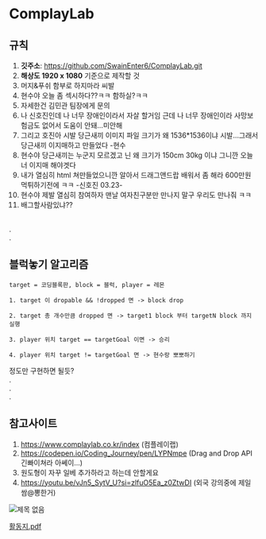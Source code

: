 # ComplayLab

## 규칙
1. **깃주소**: https://github.com/SwainEnter6/ComplayLab.git
2. **해상도 1920 x 1080** 기준으로 제작할 것
3. 머지&푸쉬 함부로 하지마라 씨발
4. 현수야 오늘 좀 섹시하다??ㅋㅋ 함하실?ㅋㅋ
5. 자세한건 김민관 팀장에게 문의
6. 나 신호진인데 나 너무 장애인이라서 자살 할거임 근데 
   나 너무 장애인이라 사망보험금도 없어서 도움이 안돼...미안해 
7. 그리고 호진아 시발 당근새끼 이미지 파일 크기가 왜 1536*1536이냐
    시발...그래서 당근새끼 이지매하고 만들었다 -현수
8. 현수야 당근새끼는 누군지 모르겠고 닌 왜 크기가 150cm 30kg 이냐 그니깐 오늘 너 이지매 해야겟다
9. 내가 열심히 html 쳐만들었으니깐 알아서 드래그앤드랍 배워서 좀 해라 600만원 먹튀하기전에 ㅋㅋ -신호진 03.23-  
10. 현수야 제발 열심히 참여하자 맨날 여자친구분만 만나지 말구 우리도 만나줘 ㅋㅋ
11. 배그할사람있냐??
<br>
.<br>
.  

## 블럭놓기 알고리즘

```
target = 코딩블록판, block = 블럭, player = 레몬

1. target 이 dropable && !dropped 면 -> block drop

2. target 총 개수만큼 dropped 면 -> target1 block 부터 targetN block 까지 실행

3. player 위치 target == targetGoal 이면 -> 승리

4. player 위치 target != targetGoal 면 -> 현수랑 뽀뽀하기
```
정도만 구현하면 될듯?  
.  
.  
.  
  
## 참고사이트
1. https://www.complaylab.co.kr/index (컴플레이랩)
2. https://codepen.io/Coding_Journey/pen/LYPNmpe (Drag and Drop API 긴빠이쳐라 아쎄이...)
3. 원도형이 자꾸 일베 추가하라고 하는데 안할게요
4. https://youtu.be/vJn5_SytV_U?si=zlfuO5Ea_z0ZtwDI (외국 강의중에 제일 쌈@뽕한거)

![제목 없음](https://github.com/SwainEnter6/ComplayLab/assets/151621551/fbe5a1b7-5182-4aa6-b76e-5b09f41ae8e2)


[활동지.pdf](https://github.com/SwainEnter6/ComplayLab/files/14715830/default.pdf)
